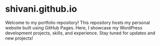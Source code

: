 # shivani.github.io
Welcome to my portfolio repository! This repository hosts my personal website built using GitHub Pages. Here, I showcase my WordPress development projects, skills, and experience. Stay tuned for updates and new projects!
